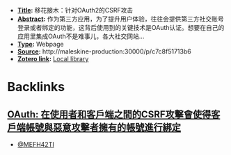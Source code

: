 - **[Title](<Title.md>):** 移花接木：针对OAuth2的CSRF攻击
- **[Abstract](<Abstract.md>):** 作为第三方应用，为了提升用户体验，往往会提供第三方社交账号登录或者绑定的功能，这背后使用到的关键技术是OAuth认证。想要在自己的应用里集成OAuth不是难事儿，各大社交网站...
- **[Type](<Type.md>):** Webpage
- **[Source](<Source.md>):** http://maleskine-production:30000/p/c7c8f51713b6
- **[Zotero link](<Zotero link.md>):** [Local library](zotero://select/library/items/MEFH42TI)

# Backlinks
## [OAuth: 在使用者和客戶端之間的CSRF攻擊會使得客戶端帳號與惡意攻擊者擁有的帳號進行綁定](<OAuth: 在使用者和客戶端之間的CSRF攻擊會使得客戶端帳號與惡意攻擊者擁有的帳號進行綁定.md>)
- [@MEFH42TI](<@MEFH42TI.md>)

